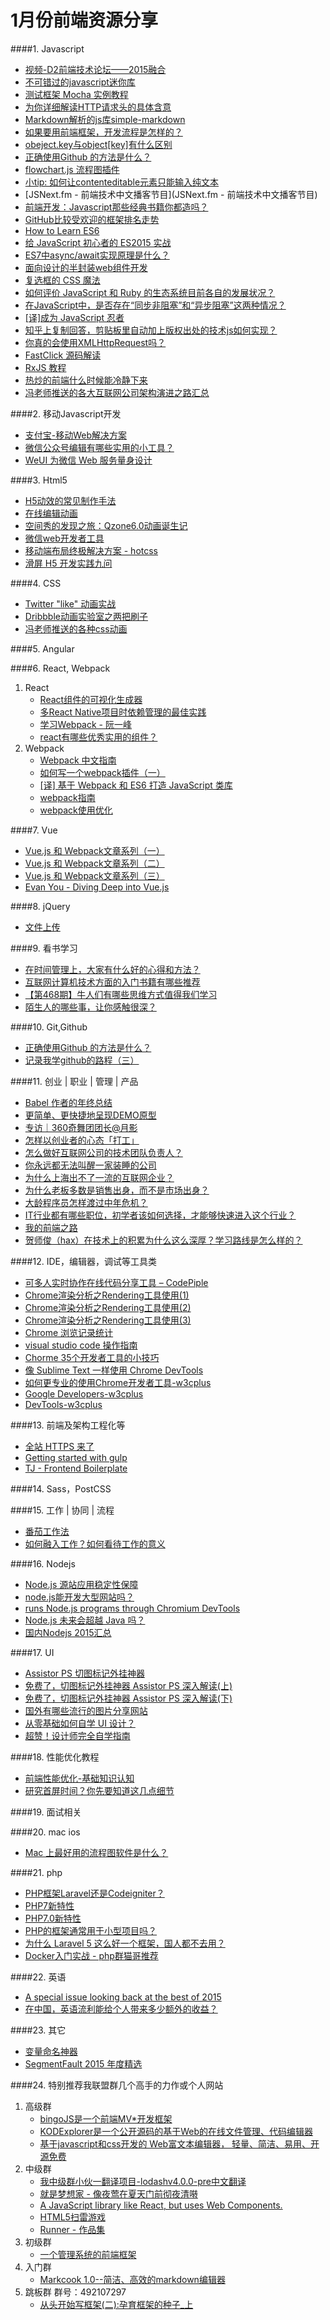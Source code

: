 # 1月份前端资源分享
####1. Javascript
- [视频-D2前端技术论坛——2015融合](http://www.imooc.com/learn/590)
- [不可错过的javascript迷你库](http://yanhaijing.com/js/2015/12/29/mini-js-lib/)
- [测试框架 Mocha 实例教程](http://www.imooc.com/article/3207)
- [为你详细解读HTTP请求头的具体含意](http://jingyan.baidu.com/article/375c8e19770f0e25f2a22900.html)
- [Markdown解析的js库simple-markdown](https://github.com/Khan/simple-markdown)
- [如果要用前端框架，开发流程是怎样的？](http://segmentfault.com/q/1010000004221774)
- [obeject.key与object[key]有什么区别](http://segmentfault.com/q/1010000004225321)
- [正确使用Github 的方法是什么？](http://segmentfault.com/q/1010000004240527)
- [flowchart.js 流程图插件](http://flowchart.js.org/)
- [小tip: 如何让contenteditable元素只能输入纯文本](http://www.zhangxinxu.com/wordpress/2016/01/contenteditable-plaintext-only/)
- [JSNext.fm - 前端技术中文播客节目](JSNext.fm - 前端技术中文播客节目)
- [前端开发：Javascript那些经典书籍你都造吗？](http://mp.weixin.qq.com/s?__biz=MzIxNzA4NzQ4OQ==&mid=401622623&idx=1&sn=a97dc2bc54eaee1851dac751fdd79116&scene=23&srcid=01122PCW73oST0hrbdMt8T7H#rd)
- [GitHub比较受欢迎的框架排名走势](https://stats.js.org/)
- [How to Learn ES6](https://medium.com/javascript-scene/how-to-learn-es6-47d9a1ac2620#.thbf0i5z4)
- [给 JavaScript 初心者的 ES2015 实战](http://gank.io/post/564151c1f1df1210001c9161)
- [ES7中async/await实现原理是什么？](https://www.zhihu.com/question/39571954)
- [面向设计的半封装web组件开发](http://mp.weixin.qq.com/s?__biz=MTEwNTM0ODI0MQ==&mid=402751887&idx=1&sn=3bc0ed7aca8f653f583c833a467b6d46)
- [复选框的 CSS 魔法](http://jinlong.github.io/2016/01/14/checkbox-trickery-with-css/)
- [如何评价 JavaScript 和 Ruby 的生态系统目前各自的发展状况？](https://www.zhihu.com/question/39598766)
- [在JavaScript中，是否存在“同步非阻塞”和“异步阻塞”这两种情况？](https://www.zhihu.com/question/39565359)
- [[译]成为 JavaScript 忍者](http://pengisgood.github.io/2016/01/16/becoming-a-javascript-ninja/)
- [知乎上复制回答，剪贴板里自动加上版权出处的技术js如何实现？](https://www.zhihu.com/question/38685128)
- [你真的会使用XMLHttpRequest吗？](http://segmentfault.com/a/1190000004322487)
- [FastClick 源码解读](http://segmentfault.com/a/1190000004295106)
- [RxJS 教程](http://segmentfault.com/a/1190000004293922)
- [热炒的前端什么时候能冷静下来](https://www.zhihu.com/question/39659771)
- [冯老师推送的各大互联网公司架构演进之路汇总](http://www.hollischuang.com/archives/1036)


####2. 移动Javascript开发
- [支付宝-移动Web解决方案](http://am-team.github.io/default.html)
- [微信公众号编辑有哪些实用的小工具？](https://www.zhihu.com/question/35046637/answer/75730441)
- [WeUI 为微信 Web 服务量身设计](https://github.com/weui/weui)

####3. Html5
- [H5动效的常见制作手法](http://isux.tencent.com/h5active.html)
- [在线编辑动画](http://ds-overdesign.com/transform/matrix3d.html)
- [空间秀的发现之旅：Qzone6.0动画诞生记](http://isux.tencent.com/the-making-of-qzone-6-0-animation.html)
- [微信web开发者工具](http://mp.weixin.qq.com/wiki/10/e5f772f4521da17fa0d7304f68b97d7e.html)
- [移动端布局终极解决方案 - hotcss](https://github.com/imochen/hotcss)
- [滑屏 H5 开发实践九问](http://isux.tencent.com/nine-question-of-swipe-html5-page.html)

####4. CSS
- [Twitter "like" 动画实战](http://zhuanlan.zhihu.com/FrontendMagazine/20486738)
- [Dribbble动画实验室之两把刷子](http://w3ctrain.com/2016/01/09/Dribbble-Animation-Pratice/)
- [冯老师推送的各种css动画](http://codepen.io/collection/HtAne/)

####5. Angular

####6. React, Webpack
1. React
    - [React组件的可视化生成器](http://www.overreact.io/)
    - [多React Native项目时依赖管理的最佳实践](http://segmentfault.com/a/1190000004278414)
    - [学习Webpack - 阮一峰](http://m.weibo.cn/1400854834/3929680178238734)
    - [react有哪些优秀实用的组件？](https://www.zhihu.com/question/39452825)
2. Webpack
    - [Webpack 中文指南](http://zhaoda.net/webpack-handbook/index.html)
    - [如何写一个webpack插件（一）](https://segmentfault.com/a/1190000004279560)
    - [[译] 基于 Webpack 和 ES6 打造 JavaScript 类库](https://github.com/cssmagic/blog/issues/56)
    - [webpack指南](http://webpack.toobug.net/zh-cn/index.html)
    - [webpack使用优化](http://www.alloyteam.com/2016/01/webpack-use-optimization/)

####7. Vue
- [Vue.js 和 Webpack文章系列（一）](http://djyde.github.io/2015/08/29/vuejs-and-webpack-1/)
- [Vue.js 和 Webpack文章系列（二）](http://djyde.github.io/2015/08/30/vuejs-and-webpack-2/)
- [Vue.js 和 Webpack文章系列（三）](http://djyde.github.io/2015/08/31/vuejs-and-webpack-3/)
- [Evan You - Diving Deep into Vue.js](https://simplecast.fm/s/5e60d9be)

####8. jQuery
- [文件上传](http://fineuploader.com/)

####9. 看书学习
- [在时间管理上，大家有什么好的心得和方法？](https://www.zhihu.com/question/39162973)
- [互联网计算机技术方面的入门书籍有哪些推荐](https://www.zhihu.com/question/19940797)
- [【第468期】牛人们有哪些思维方式值得我们学习](http://mp.weixin.qq.com/s?__biz=MjM5MTA1MjAxMQ==&mid=401575204&idx=1&sn=05fa0bb63cb8bd9ed87012dd1133b81f&scene=0#wechat_redirect)
- [陌生人的哪些事，让你感触很深？](https://www.zhihu.com/question/19866127)

####10. Git,Github
- [正确使用Github 的方法是什么？](http://segmentfault.com/q/1010000004240527)
- [记录我学github的路程（三）](http://www.cnblogs.com/xcywt/p/5068355.html)

####11. 创业 | 职业 | 管理 | 产品
- [Babel 作者的年终总结](https://medium.com/@sebmck/2015-in-review-51ac7035e272#.rlhn2b7i7)
- [更简单、更快捷地呈现DEMO原型](http://www.isux.us/qdemo/index.php)
- [专访｜360奇舞团团长@月影](http://mp.weixin.qq.com/s?__biz=MjM5MTA1MjAxMQ==&mid=401557831&idx=1&sn=ac93d8ee19bdb5413be9a94dccf71b2e&scene=0#wechat_redirect)
- [怎样以创业者的心态「打工」](http://zhuanlan.zhihu.com/robbin/20457539)
- [怎么做好互联网公司的技术团队负责人？](https://www.zhihu.com/question/39421456/answer/81373074)
- [你永远都无法叫醒一家装睡的公司](http://zhuanlan.zhihu.com/bigertech/20500602)
- [为什么上海出不了一流的互联网企业？](https://www.zhihu.com/question/19980901)
- [为什么老板多数是销售出身，而不是市场出身？](https://www.zhihu.com/question/21648437)
- [大龄程序员怎样渡过中年危机？](http://zhuanlan.zhihu.com/robbin/20427809)
- [IT行业都有哪些职位，初学者该如何选择，才能够快速进入这个行业？](https://www.zhihu.com/question/36991788/answer/69902291)
- [我的前端之路](http://segmentfault.com/a/1190000004292245)
- [贺师俊（hax）在技术上的积累为什么这么深厚？学习路线是怎么样的？](https://www.zhihu.com/question/39356417)

####12. IDE，编辑器，调试等工具类
- [可多人实时协作在线代码分享工具 – CodePiple](http://www.imooc.com/article/2400)
- [Chrome渲染分析之Rendering工具使用(1)](http://www.ghugo.com/chrome-rendering-tools-1/)
- [Chrome渲染分析之Rendering工具使用(2)](http://www.ghugo.com/chrome-rendering-tools-2/)
- [Chrome渲染分析之Rendering工具使用(3)](http://www.ghugo.com/chrome-rendering-tools-3/)
- [Chrome 浏览记录统计](https://github.com/jiacai2050/chrome-history-stat)
- [visual studio code 操作指南](http://i5ting.github.io/vsc/)
- [Chorme 35个开发者工具的小技巧](http://www.w3cplus.com/tools/dev-tips.html)
- [像 Sublime Text 一样使用 Chrome DevTools](http://chinagdg.org/2015/12/%E5%83%8F-sublime-text-%E4%B8%80%E6%A0%B7%E4%BD%BF%E7%94%A8-chrome-devtools/)
- [如何更专业的使用Chrome开发者工具-w3cplus](http://www.w3cplus.com/tools/how-to-use-chrome-devtools-like-a-pro.html)
- [Google Developers-w3cplus](https://developers.google.com/web/updates/devtools/?hl=en)
- [DevTools-w3cplus](https://umaar.com/dev-tips/)

####13. 前端及架构工程化等
- [全站 HTTPS 来了](http://geek.csdn.net/news/detail/48765)
- [Getting started with gulp](https://markgoodyear.com/2014/01/getting-started-with-gulp/)
- [TJ - Frontend Boilerplate](https://github.com/tj/frontend-boilerplate)

####14. Sass，PostCSS

####15. 工作 | 协同 | 流程
- [番茄工作法](http://baike.baidu.com/view/5259318.htm)
- [如何融入工作？如何看待工作的意义](https://www.zhihu.com/question/39465280)

####16. Nodejs
- [Node.js 源站应用稳定性保障](http://taobaofed.org/blog/2016/01/05/dragonfly-stability/)
- [node.js能开发大型网站吗？](https://www.zhihu.com/question/21176891)
- [runs Node.js programs through Chromium DevTools](https://github.com/Jam3/devtool)
- [Node.js 未来会超越 Java 吗？](https://www.zhihu.com/question/22098326)
- [国内Nodejs 2015汇总](https://cnodejs.org/topic/5696e43e6272216e51bff67e)

####17. UI
- [Assistor PS 切图标记外挂神器](http://witstudio.net/)
- [免费了，切图标记外挂神器 Assistor PS 深入解读(上)](http://www.bigertech.com/post/assistor-ps-1/)
- [免费了，切图标记外挂神器 Assistor PS 深入解读(下)](http://www.bigertech.com/post/assistor-ps-2/)
- [国外有哪些流行的图片分享网站](https://www.zhihu.com/question/19670020)
- [从零基础如何自学 UI 设计？](https://www.zhihu.com/question/20857524/answer/41328995)
- [超赞！设计师完全自学指南](http://www.uisdc.com/designer-self-study-2)

####18. 性能优化教程
- [前端性能优化-基础知识认知](http://www.imooc.com/learn/580)
- [研究首屏时间？你先要知道这几点细节](http://www.alloyteam.com/2016/01/points-about-resource-loading/)

####19. 面试相关

####20. mac ios
- [Mac 上最好用的流程图软件是什么？](http://www.zhihu.com/question/19588698)

####21. php
- [PHP框架Laravel还是Codeigniter？](https://www.zhihu.com/question/21617669)
- [PHP7新特性](http://www.php7.site/book/php7.html)
- [PHP7.0新特性](http://www.imooc.com/learn/438)
- [PHP的框架通常用于小型项目吗？](http://segmentfault.com/q/1010000003465862)
- [为什么 Laravel 5 这么好一个框架，国人都不去用？](https://www.zhihu.com/question/30622752/answer/79244664)
- [Docker入门实战 - php群猫哥推荐](http://yuedu.baidu.com/ebook/d817967416fc700abb68fca1?fr=aladdin&key=docker%E5%85%A5%E9%97%A8%E5%AE%9E%E6%88%98)

####22. 英语
- [A special issue looking back at the best of 2015](http://javascriptweekly.com/issues/264)
- [在中国，英语流利能给个人带来多少额外的收益？](https://www.zhihu.com/question/37174334)

####23. 其它
- [变量命名神器](http://unbug.github.io/codelf/)
- [SegmentFault 2015 年度精选](http://segmentfault.com/a/1190000004292681)


####24. 特别推荐我联盟群几个高手的力作或个人网站

1. 高级群
    - [bingoJS是一个前端MV*开发框架](http://bingojs.mydoc.io/)
    - [KODExplorer是一个公开源码的基于Web的在线文件管理、代码编辑器](http://kalcaddle.com/)
    - [基于javascript和css开发的 Web富文本编辑器， 轻量、简洁、易用、开源免费](http://wangeditor.github.io/)
2. 中级群
    - [我中级群小伙一翻译项目-lodashv4.0.0-pre中文翻译](http://lodash.think2011.net/)
    - [就是梦想家 - 像夜莺在夏天门前彻夜清啭](http://94dreamer.com/)
    - [A JavaScript library like React, but uses Web Components.](http://www.x-view.org/)
    - [HTML5扫雷游戏](http://blog.csdn.net/liusaint1992/article/details/50531186)
    - [Runner - 作品集](http://runningls.com/demos/)
3. 初级群
    - [一个管理系统的前端框架](http://pagurian.com/)
4. 入门群
    - [Markcook 1.0--简洁、高效的markdown编辑器](https://github.com/jrainlau/markcook)
5. 跳板群 群号：492107297
    - [从头开始写框架(二):孕育框架的种子_上](http://www.cnblogs.com/BlueQ/p/5000860.html)
        